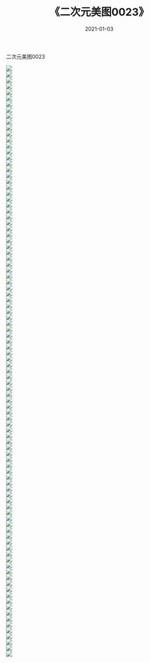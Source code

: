 ﻿---
layout: post
title:  《二次元美图0023》
date:   2021-01-03
img: http://imgx.orgx.ga/二次元/2021/二次元美图0023/000.jpg
categories: [美女, 清纯, 唯美]
---

二次元美图0023

 ![](http://imgx.orgx.ga/二次元/2021/二次元美图0023/001.jpg) <br>![](http://imgx.orgx.ga/二次元/2021/二次元美图0023/002.jpg) <br>![](http://imgx.orgx.ga/二次元/2021/二次元美图0023/003.jpg) <br>![](http://imgx.orgx.ga/二次元/2021/二次元美图0023/004.jpg) <br>![](http://imgx.orgx.ga/二次元/2021/二次元美图0023/005.jpg) <br>![](http://imgx.orgx.ga/二次元/2021/二次元美图0023/006.jpg) <br>![](http://imgx.orgx.ga/二次元/2021/二次元美图0023/007.jpg) <br>![](http://imgx.orgx.ga/二次元/2021/二次元美图0023/008.jpg) <br>![](http://imgx.orgx.ga/二次元/2021/二次元美图0023/009.jpg) <br>![](http://imgx.orgx.ga/二次元/2021/二次元美图0023/010.jpg) <br>![](http://imgx.orgx.ga/二次元/2021/二次元美图0023/011.jpg) <br>![](http://imgx.orgx.ga/二次元/2021/二次元美图0023/012.jpg) <br>![](http://imgx.orgx.ga/二次元/2021/二次元美图0023/013.jpg) <br>![](http://imgx.orgx.ga/二次元/2021/二次元美图0023/014.jpg) <br>![](http://imgx.orgx.ga/二次元/2021/二次元美图0023/015.jpg) <br>![](http://imgx.orgx.ga/二次元/2021/二次元美图0023/016.jpg) <br>![](http://imgx.orgx.ga/二次元/2021/二次元美图0023/017.jpg) <br>![](http://imgx.orgx.ga/二次元/2021/二次元美图0023/018.jpg) <br>![](http://imgx.orgx.ga/二次元/2021/二次元美图0023/019.jpg) <br>![](http://imgx.orgx.ga/二次元/2021/二次元美图0023/020.jpg) <br>![](http://imgx.orgx.ga/二次元/2021/二次元美图0023/021.jpg) <br>![](http://imgx.orgx.ga/二次元/2021/二次元美图0023/022.jpg) <br>![](http://imgx.orgx.ga/二次元/2021/二次元美图0023/023.jpg) <br>![](http://imgx.orgx.ga/二次元/2021/二次元美图0023/024.jpg) <br>![](http://imgx.orgx.ga/二次元/2021/二次元美图0023/025.jpg) <br>![](http://imgx.orgx.ga/二次元/2021/二次元美图0023/026.jpg) <br>![](http://imgx.orgx.ga/二次元/2021/二次元美图0023/027.jpg) <br>![](http://imgx.orgx.ga/二次元/2021/二次元美图0023/028.jpg) <br>![](http://imgx.orgx.ga/二次元/2021/二次元美图0023/029.jpg) <br>![](http://imgx.orgx.ga/二次元/2021/二次元美图0023/030.jpg) <br>![](http://imgx.orgx.ga/二次元/2021/二次元美图0023/031.jpg) <br>![](http://imgx.orgx.ga/二次元/2021/二次元美图0023/032.jpg) <br>![](http://imgx.orgx.ga/二次元/2021/二次元美图0023/033.jpg) <br>![](http://imgx.orgx.ga/二次元/2021/二次元美图0023/034.jpg) <br>![](http://imgx.orgx.ga/二次元/2021/二次元美图0023/035.jpg) <br>![](http://imgx.orgx.ga/二次元/2021/二次元美图0023/036.jpg) <br>![](http://imgx.orgx.ga/二次元/2021/二次元美图0023/037.jpg) <br>![](http://imgx.orgx.ga/二次元/2021/二次元美图0023/038.jpg) <br>![](http://imgx.orgx.ga/二次元/2021/二次元美图0023/039.jpg) <br>![](http://imgx.orgx.ga/二次元/2021/二次元美图0023/040.jpg) <br>![](http://imgx.orgx.ga/二次元/2021/二次元美图0023/041.jpg) <br>![](http://imgx.orgx.ga/二次元/2021/二次元美图0023/042.jpg) <br>![](http://imgx.orgx.ga/二次元/2021/二次元美图0023/043.jpg) <br>![](http://imgx.orgx.ga/二次元/2021/二次元美图0023/044.jpg) <br>![](http://imgx.orgx.ga/二次元/2021/二次元美图0023/045.jpg) <br>![](http://imgx.orgx.ga/二次元/2021/二次元美图0023/046.jpg) <br>![](http://imgx.orgx.ga/二次元/2021/二次元美图0023/047.jpg) <br>![](http://imgx.orgx.ga/二次元/2021/二次元美图0023/048.jpg) <br>![](http://imgx.orgx.ga/二次元/2021/二次元美图0023/049.jpg) <br>![](http://imgx.orgx.ga/二次元/2021/二次元美图0023/050.jpg) <br>![](http://imgx.orgx.ga/二次元/2021/二次元美图0023/051.jpg) <br>![](http://imgx.orgx.ga/二次元/2021/二次元美图0023/052.jpg) <br>![](http://imgx.orgx.ga/二次元/2021/二次元美图0023/053.jpg) <br>![](http://imgx.orgx.ga/二次元/2021/二次元美图0023/054.jpg) <br>![](http://imgx.orgx.ga/二次元/2021/二次元美图0023/055.jpg) <br>![](http://imgx.orgx.ga/二次元/2021/二次元美图0023/056.jpg) <br>![](http://imgx.orgx.ga/二次元/2021/二次元美图0023/057.jpg) <br>![](http://imgx.orgx.ga/二次元/2021/二次元美图0023/058.jpg) <br>![](http://imgx.orgx.ga/二次元/2021/二次元美图0023/059.jpg) <br>![](http://imgx.orgx.ga/二次元/2021/二次元美图0023/060.jpg) <br>![](http://imgx.orgx.ga/二次元/2021/二次元美图0023/061.jpg) <br>![](http://imgx.orgx.ga/二次元/2021/二次元美图0023/062.jpg) <br>![](http://imgx.orgx.ga/二次元/2021/二次元美图0023/063.jpg) <br>![](http://imgx.orgx.ga/二次元/2021/二次元美图0023/064.jpg) <br>![](http://imgx.orgx.ga/二次元/2021/二次元美图0023/065.jpg) <br>![](http://imgx.orgx.ga/二次元/2021/二次元美图0023/066.jpg) <br>![](http://imgx.orgx.ga/二次元/2021/二次元美图0023/067.jpg) <br>![](http://imgx.orgx.ga/二次元/2021/二次元美图0023/068.jpg) <br>![](http://imgx.orgx.ga/二次元/2021/二次元美图0023/069.jpg) <br>![](http://imgx.orgx.ga/二次元/2021/二次元美图0023/070.jpg) <br>![](http://imgx.orgx.ga/二次元/2021/二次元美图0023/071.jpg) <br>![](http://imgx.orgx.ga/二次元/2021/二次元美图0023/072.jpg) <br>![](http://imgx.orgx.ga/二次元/2021/二次元美图0023/073.jpg) <br>![](http://imgx.orgx.ga/二次元/2021/二次元美图0023/074.jpg) <br>![](http://imgx.orgx.ga/二次元/2021/二次元美图0023/075.jpg) <br>![](http://imgx.orgx.ga/二次元/2021/二次元美图0023/076.jpg) <br>![](http://imgx.orgx.ga/二次元/2021/二次元美图0023/077.jpg) <br>![](http://imgx.orgx.ga/二次元/2021/二次元美图0023/078.jpg) <br>![](http://imgx.orgx.ga/二次元/2021/二次元美图0023/079.jpg) <br>![](http://imgx.orgx.ga/二次元/2021/二次元美图0023/080.jpg) <br>![](http://imgx.orgx.ga/二次元/2021/二次元美图0023/081.jpg) <br>![](http://imgx.orgx.ga/二次元/2021/二次元美图0023/082.jpg) <br>![](http://imgx.orgx.ga/二次元/2021/二次元美图0023/083.jpg) <br>![](http://imgx.orgx.ga/二次元/2021/二次元美图0023/084.jpg) <br>![](http://imgx.orgx.ga/二次元/2021/二次元美图0023/085.jpg) <br>![](http://imgx.orgx.ga/二次元/2021/二次元美图0023/086.jpg) <br>![](http://imgx.orgx.ga/二次元/2021/二次元美图0023/087.jpg) <br>![](http://imgx.orgx.ga/二次元/2021/二次元美图0023/088.jpg) <br>![](http://imgx.orgx.ga/二次元/2021/二次元美图0023/089.jpg) <br>![](http://imgx.orgx.ga/二次元/2021/二次元美图0023/090.jpg) <br>![](http://imgx.orgx.ga/二次元/2021/二次元美图0023/091.jpg) <br>![](http://imgx.orgx.ga/二次元/2021/二次元美图0023/092.jpg) <br>![](http://imgx.orgx.ga/二次元/2021/二次元美图0023/093.jpg) <br>![](http://imgx.orgx.ga/二次元/2021/二次元美图0023/094.jpg) <br>![](http://imgx.orgx.ga/二次元/2021/二次元美图0023/095.jpg) <br>![](http://imgx.orgx.ga/二次元/2021/二次元美图0023/096.jpg) <br>![](http://imgx.orgx.ga/二次元/2021/二次元美图0023/097.jpg) <br>![](http://imgx.orgx.ga/二次元/2021/二次元美图0023/098.jpg) <br>![](http://imgx.orgx.ga/二次元/2021/二次元美图0023/099.jpg) <br>![](http://imgx.orgx.ga/二次元/2021/二次元美图0023/100.jpg) <br>